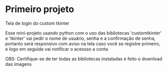 # Primeiro projeto
 Tela de login do custom tkinter

 Esse mini-projeto usando python com o uso das bibliotecas 'customtkinter' e 'tkinter' vai pedir o nome de usuário, senha e a confirmação de senha, portanto será responsivo com aviso na tela caso você se registre primeiro, e logo em seguida vai notificar o acessso a conta

 OBS: Certifique-se de ter todas as bibliotecas instaladas e feito o download das imagens
